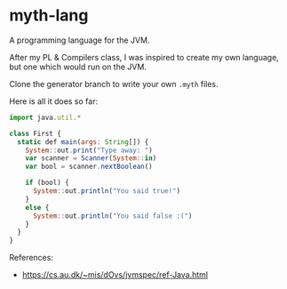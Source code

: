 # myth-lang

A programming language for the JVM.

After my PL & Compilers class, I was inspired to create my own language, but one
which would run on the JVM.

Clone the generator branch to write your own `.myth` files.

Here is all it does so far:

```javascript
import java.util.*

class First {
  static def main(args: String[]) {
    System::out.print("Type away: ")
    var scanner = Scanner(System::in)
    var bool = scanner.nextBoolean()

    if (bool) {
      System::out.println("You said true!")
    }
    else {
      System::out.println("You said false :(")
    }
  }
}
```

References:
* https://cs.au.dk/~mis/dOvs/jvmspec/ref-Java.html
